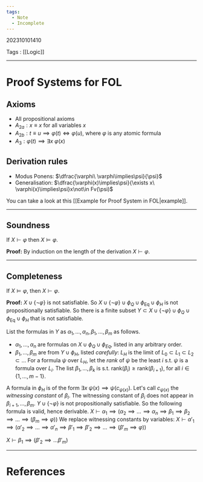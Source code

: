 ```yaml
---
tags:
  - Note
  - Incomplete
---
```

202310101410

Tags : [[Logic]]

---
# Proof Systems for FOL
## Axioms
- All propositional axioms
- $A_{2a}:x\equiv x$ for all variables $x$
- $A_{2b}: t\equiv u \implies \varphi(t)\iff\varphi(u)$, where $\varphi$ is any atomic formula
- $A_{3}:\varphi(t)\implies\exists x\ \varphi(x)$

## Derivation rules
- Modus Ponens: $\dfrac{\varphi\ \varphi\implies\psi}{\psi}$
- Generalisation: $\dfrac{\varphi(x)\implies\psi}{\exists x\ \varphi(x)\implies\psi}x\not\in Fv(\psi)$

You can take a look at this [[Example for Proof System in FOL|example]]. 

---
## Soundness
If $X\vdash\varphi$ then $X\vDash\varphi$.

**Proof:** By induction on the length of the derivation $X\vdash\varphi$.



---
## Completeness
If $X\vDash\varphi$, then $X\vdash\varphi$.

**Proof:** $X\cup\{\lnot\varphi\}$ is not satisfiable. So $X\cup\{\lnot\varphi\}\cup\phi_{Q}\cup\phi_{\text{Eq}}\cup\phi_H$ is not propositionally satisfiable. So there is a finite subset $Y\subset X\cup\{\lnot\varphi\}\cup\phi_{Q}\cup\phi_{\text{Eq}}\cup\phi_H$ that is not satisfiable.

List the formulas in $Y$ as $\alpha_{1},\dots,\alpha_{n},\beta_{1},\dots,\beta_{m}$ as follows.
- $\alpha_{1},\dots,\alpha_{n}$ are formulas on $X\cup\phi_{Q}\cup\phi_{Eq}$, listed in any arbitrary order.
- $\beta_{1},\dots,\beta_{m}$ are from $Y\cup\phi_{H}$, listed *carefully*:
$L_H$ is the limit of $L_{0}\subset L_{1}\subset L_{2}\subset\dots$
For a formula $\psi$ over $L_{H}$, let the *rank* of $\psi$ be the least $i$ s.t. $\psi$ is a formula over $L_{i}$. The list $\beta_{1},\dots,\beta_{k}$ is s.t. $\text{rank}(\beta_{i})\ge\text{rank}(\beta_{i+1})$, for all $i\in\{1,\dots,m-1\}$.

A formula in $\phi_H$ is of the form $\exists x\ \psi(x)\implies\psi(c_{\psi(x)})$. Let's call $c_{\psi(x)}$ the *witnessing constant* of $\beta_{l}$. The witnessing constant of $\beta_{i}$ does not appear in $\beta_{i+1},\dots,\beta_{m}$.
$Y\cup\{\lnot\varphi\}$ is not propositionally satisfiable. So the following formula is valid, hence derivable.
$X\vdash\alpha_{1}\implies(\alpha_{2}\implies\dots\implies\alpha_{n}\implies\beta_{1}\implies\beta_{2}\implies\dots\implies(\beta_{m}\implies\varphi))$
We replace witnessing constants by variables:
$X\vdash\alpha'_{1}\implies(\alpha'_{2}\implies\dots\implies\alpha'_{n}\implies\beta'_{1}\implies\beta'_{2}\implies\dots\implies(\beta'_{m}\implies\varphi))$

$X\vdash\beta_{1}\implies(\beta'_{2}\implies\dots\beta'_{m})$


---
# References
